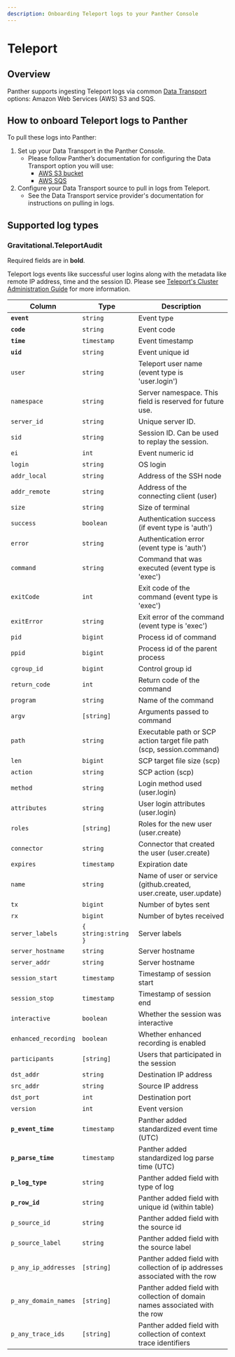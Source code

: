 ```yaml
---
description: Onboarding Teleport logs to your Panther Console
---
```


# Teleport

## Overview

Panther supports ingesting Teleport logs via common [Data Transport](https://docs.panther.com/data-onboarding/data-transports) options: Amazon Web Services (AWS) S3 and SQS.

## How to onboard Teleport logs to Panther

To pull these logs into Panther:

1. Set up your Data Transport in the Panther Console.
   * Please follow Panther’s documentation for configuring the Data Transport option you will use:
     * [AWS S3 bucket](https://docs.panther.com/data-onboarding/data-transports/s3)
     * [AWS SQS](https://docs.panther.com/data-onboarding/data-transports/sqs)
2. Configure your Data Transport source to pull in logs from Teleport.
   * See the Data Transport service provider's documentation for instructions on pulling in logs.

## Supported log types

### Gravitational.TeleportAudit

Required fields are in **bold**.

Teleport logs events like successful user logins along with the metadata like remote IP address, time and the session ID. Please see [Teleport's Cluster Administration Guide](https://goteleport.com/docs/setup/admin/#audit-log) for more information.

| Column               | Type                  | Description                                                                 |
| -------------------- | --------------------- | --------------------------------------------------------------------------- |
| **`event`**          | `string`              | Event type                                                                  |
| **`code`**           | `string`              | Event code                                                                  |
| **`time`**           | `timestamp`           | Event timestamp                                                             |
| **`uid`**            | `string`              | Event unique id                                                             |
| `user`               | `string`              | Teleport user name (event type is 'user.login')                             |
| `namespace`          | `string`              | Server namespace. This field is reserved for future use.                    |
| `server_id`          | `string`              | Unique server ID.                                                           |
| `sid`                | `string`              | Session ID. Can be used to replay the session.                              |
| `ei`                 | `int`                 | Event numeric id                                                            |
| `login`              | `string`              | OS login                                                                    |
| `addr_local`         | `string`              | Address of the SSH node                                                     |
| `addr_remote`        | `string`              | Address of the connecting client (user)                                     |
| `size`               | `string`              | Size of terminal                                                            |
| `success`            | `boolean`             | Authentication success (if event type is 'auth')                            |
| `error`              | `string`              | Authentication error (event type is 'auth')                                 |
| `command`            | `string`              | Command that was executed (event type is 'exec')                            |
| `exitCode`           | `int`                 | Exit code of the command (event type is 'exec')                             |
| `exitError`          | `string`              | Exit error of the command (event type is 'exec')                            |
| `pid`                | `bigint`              | Process id of command                                                       |
| `ppid`               | `bigint`              | Process id of the parent process                                            |
| `cgroup_id`          | `bigint`              | Control group id                                                            |
| `return_code`        | `int`                 | Return code of the command                                                  |
| `program`            | `string`              | Name of the command                                                         |
| `argv`               | `[string]`            | Arguments passed to command                                                 |
| `path`               | `string`              | Executable path or SCP action target file path (scp, session.command)       |
| `len`                | `bigint`              | SCP target file size (scp)                                                  |
| `action`             | `string`              | SCP action (scp)                                                            |
| `method`             | `string`              | Login method used (user.login)                                              |
| `attributes`         | `string`              | User login attributes (user.login)                                          |
| `roles`              | `[string]`            | Roles for the new user (user.create)                                        |
| `connector`          | `string`              | Connector that created the user (user.create)                               |
| `expires`            | `timestamp`           | Expiration date                                                             |
| `name`               | `string`              | Name of user or service (github.created, user.create, user.update)          |
| `tx`                 | `bigint`              | Number of bytes sent                                                        |
| `rx`                 | `bigint`              | Number of bytes received                                                    |
| `server_labels`      | `{   string:string }` | Server labels                                                               |
| `server_hostname`    | `string`              | Server hostname                                                             |
| `server_addr`        | `string`              | Server hostname                                                             |
| `session_start`      | `timestamp`           | Timestamp of session start                                                  |
| `session_stop`       | `timestamp`           | Timestamp of session end                                                    |
| `interactive`        | `boolean`             | Whether the session was interactive                                         |
| `enhanced_recording` | `boolean`             | Whether enhanced recording is enabled                                       |
| `participants`       | `[string]`            | Users that participated in the session                                      |
| `dst_addr`           | `string`              | Destination IP address                                                      |
| `src_addr`           | `string`              | Source IP address                                                           |
| `dst_port`           | `int`                 | Destination port                                                            |
| `version`            | `int`                 | Event version                                                               |
| **`p_event_time`**   | `timestamp`           | Panther added standardized event time (UTC)                                 |
| **`p_parse_time`**   | `timestamp`           | Panther added standardized log parse time (UTC)                             |
| **`p_log_type`**     | `string`              | Panther added field with type of log                                        |
| **`p_row_id`**       | `string`              | Panther added field with unique id (within table)                           |
| `p_source_id`        | `string`              | Panther added field with the source id                                      |
| `p_source_label`     | `string`              | Panther added field with the source label                                   |
| `p_any_ip_addresses` | `[string]`            | Panther added field with collection of ip addresses associated with the row |
| `p_any_domain_names` | `[string]`            | Panther added field with collection of domain names associated with the row |
| `p_any_trace_ids`    | `[string]`            | Panther added field with collection of context trace identifiers            |
